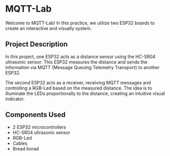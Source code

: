 # MQTT-Lab

Welcome to MQTT-Lab! In this practice, we utilize two ESP32 boards to create an interactive and visually system.

## Project Description

In this project, one ESP32 acts as a distance sensor using the HC-SR04 ultrasonic sensor. This ESP32 measures the distance and sends the information via MQTT (Message Queuing Telemetry Transport) to another ESP32.

The second ESP32 acts as a receiver, receiving MQTT messages and controlling a RGB-Led based on the measured distance. The idea is to illuminate the LEDs proportionally to the distance, creating an intuitive visual indicator.

## Components Used

- 2 ESP32 microcontrollers
- HC-SR04 ultrasonic sensor
- RGB-Led
- Cables
- Bread borad


